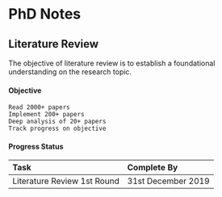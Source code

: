 # PhD Notes

## Literature Review

The objective of literature review is to establish a foundational understanding on the research topic. 

#### Objective

```
Read 2000+ papers
Implement 200+ papers
Deep analysis of 20+ papers
Track progress on objective
```

#### Progress Status

| Task | Complete By |
| :--- | :--- |
| Literature Review 1st Round | 31st December 2019 |


